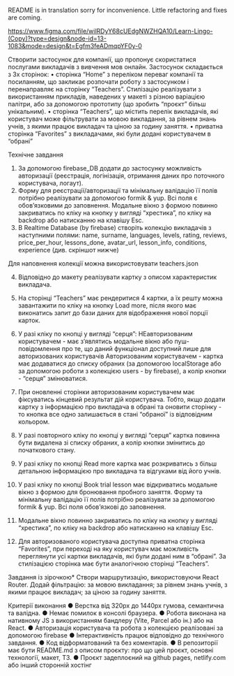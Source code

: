 README is in translation sorry for inconvenience.
Little refactoring and fixes are coming.

https://www.figma.com/file/wilRDyY68cUEdgNWZHQA10/Learn-Lingo-(Copy)?type=design&node-id=13-1083&mode=design&t=Egfm3feADmqpYF0y-0

Створити застосунок для компанії, що пропонує скористатися послугами викладачів з вивчення мов онлайн. Застосунок складається з 3х сторінок:
• сторінка “Home” з переліком переваг компанії та посиланням, що закликає розпочати роботу з застосунком і перенаправляє на сторінку “Teachers”. Стилізацію реалізувати з використанням прикладів, наведених у макеті з різною варіацією палітри, або за допомогою прототипу (що зробить “проєкт” більш унікальним).
• сторінка “Teachers”, що містить перелік викладачів, які користувач може фільтрувати за мовою викладання, за рівнем знань учнів, з якими працює викладач та ціною за годину заняття.
• приватна сторінка “Favorites” з викладачами, які були додані користувачем в “обрані”

Технічне завдання 
1. За допомогою firebase_DB додати до застосунку можливість авторизації (реєстрація, логінізація, отримання даних про поточного користувача, логаут).
2. Форму для реєстрації/авторизації та мінімальну валідацію її полів потрібно реалізувати за допомогою formik & yup.  Всі поля є обовʼязковими до заповнення. Модальне вікно з формою повинно закриватись по кліку на кнопку у вигляді “хрестика”, по кліку на backdrop  або натисканню на клавішу Esc.
3. В Realtime Database (by firebase) створіть колекцію викладачів з наступними полями: name, surname, languages, levels, rating, reviews, price_per_hour, lessons_done, avatar_url, lesson_info, conditions, experience (див. скріншот нижче)

Для наповнення колекції можна використовувати teachers.json 

4. Відповідно до макету реалізувати картку з описом характеристик викладача. 
5. На сторінці “Teachers” має рендеритися 4 картки, а їх решту можна завантажити по кліку на кнопку Load more, після якого має виконатись запит до бази даних для відображення нової порції карток.
6. У разі кліку по кнопці у вигляді “серця”:
    НЕавторизованим користувачем - має зʼявлятись модальне вікно або пуш-повідомлення про те, що даний функціонал доступний лише для авторизованих користувачів
         Авторизованим користувачем - картка має додаватися до списку обраних (за допомогою localStorage або за допомогою роботи з колекцією users - by firebase),  а колір кнопки - “серця” змінюватися.
         
7. При оновленні сторінки авторизованим користувачем має фіксуватись кінцевий результат дій користувача. Тобто, якщо додати картку з інформацією про викладача в обрані та оновити сторінку - то кнопка все одно залишається в стані “обраної” із відповідним кольором.
8. У разі повторного кліку по кнопці у вигляді “серця” картка повинна бути видалена зі списку обраних,  а колір кнопки змінитись до початкового стану. 
9. У разі кліку по кнопці  Read more картка має розкриватись з більш детальною інформацією про викладача та відгуками від його учнів.
10. У разі кліку по кнопці Book trial lesson має відкриватись модальне вікно з формою для бронювання пробного заняття. Форму та мінімальну валідацію її полів потрібно реалізувати за допомогою formik & yup. Всі поля обовʼязкові до заповнення.
11. Модальне вікно повинно закриватись по кліку на кнопку у вигляді “хрестика”, по кліку на backdrop  або натисканню на клавішу Esc. 
12. Для авторизованого користувача доступна приватна сторінка “Favorites”, при переході на яку користувач має можливість переглянути усі картки викладачів, які були додані ним в “обрані”.  За стилізацією сторінка має бути аналогічною сторінці  “Teachers”.

Завдання із зірочкою* 
Створи маршрутизацію, використовуючи React Router. 
Додай фільтрацію: за мовою викладання; за рівнем знань учнів, з якими працює викладач; за ціною за годину заняття.


Критерії виконання 
● Верстка від 320рх до 1440рх гумова, семантична та валідна. 
● Немає помилок в консолі браузера. 
● Робота виконана на нативному JS з використанням бандлеру (Vite, Parcel або ін.) або на React. 
●  Авторизація користувача та робота з колекцією реалізовані за допомогою firebase 
● Інтерактивність працює відповідно до технічного завдання. 
● Код відформатований та без коментарів. 
● В репозиторії має бути README.md з описом проєкту: про що цей проєкт, основні технології, макет, ТЗ.
● Проєкт задеплоєний на github pages,  netlify.com або інший сторонній хостінг
